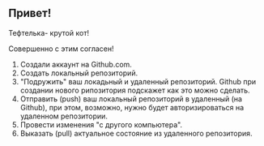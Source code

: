 ## Привет!

 Тефтелька- крутой кот!
 
 Совершенно с этим согласен!
 
1. Создали аккаунт на Github.com.
2. Создать локальный репозиторий.
3. "Подружить" ваш локадьный и удаленный репозиторий. Github при создании нового рипозитория подскажет как это можно сделать.
4. Отправить (push) ваш локальный репозиторий в удаленный (на Github), при этом, возможно, нужно будет авторизироваться на удаленном репозитории.
5. Провести изменения "с другого компьютера".
6. Выказать (pull) актуальное состояние из удаленного репозитория.
